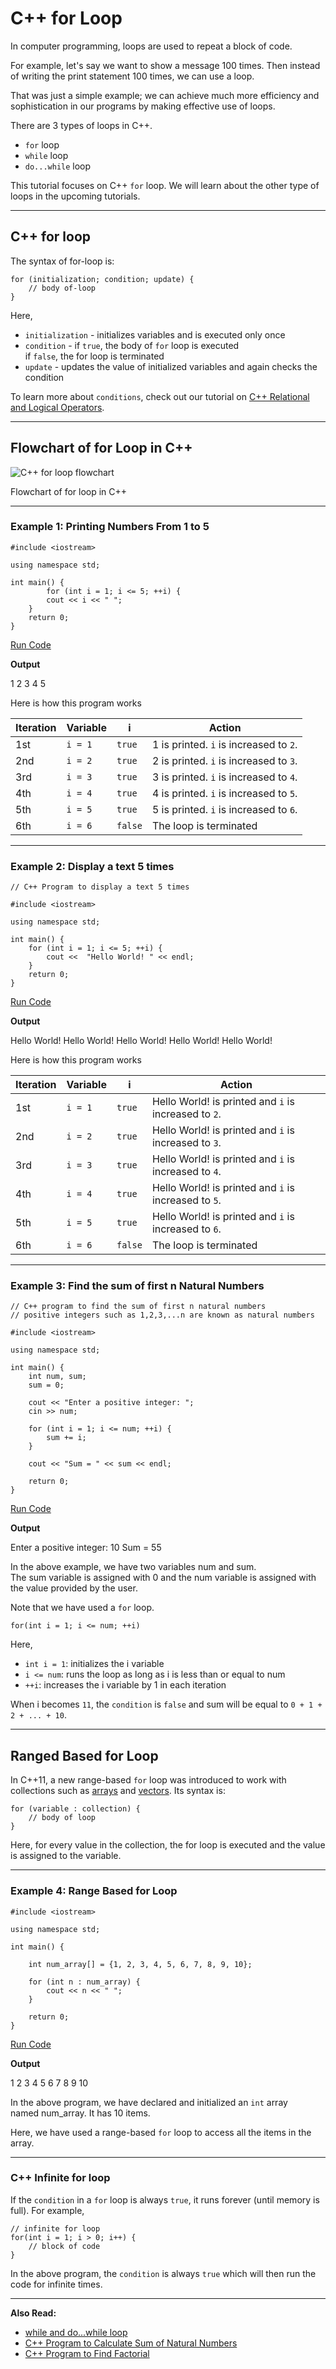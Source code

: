 # C++ for Loop

In computer programming, loops are used to repeat a block of code.

For example, let's say we want to show a message 100 times. Then instead of writing the print statement 100 times, we can use a loop.

That was just a simple example; we can achieve much more efficiency and sophistication in our programs by making effective use of loops.

There are 3 types of loops in C++.

- `for` loop
- `while` loop
- `do...while` loop

This tutorial focuses on C++ `for` loop. We will learn about the other type of loops in the upcoming tutorials.

---

## C++ for loop

The syntax of for-loop is:

```
for (initialization; condition; update) {
    // body of-loop 
}
```

Here,

- `initialization` - initializes variables and is executed only once
- `condition` - if `true`, the body of `for` loop is executed  
    if `false`, the for loop is terminated
- `update` - updates the value of initialized variables and again checks the condition

To learn more about `conditions`, check out our tutorial on [C++ Relational and Logical Operators](https://www.programiz.com/cpp-programming/relational-logical-operators).

---

## Flowchart of for Loop in C++

![C++ for loop flowchart](https://www.programiz.com/sites/tutorial2program/files/cpp-for-loop-flowchart.png "C++ for loop flowchart")

Flowchart of for loop in C++

---

### Example 1: Printing Numbers From 1 to 5

```
#include <iostream>

using namespace std;

int main() {
        for (int i = 1; i <= 5; ++i) {
        cout << i << " ";
    }
    return 0;
}
```

[Run Code](https://www.programiz.com/cpp-programming/online-compiler)

**Output**

1 2 3 4 5

Here is how this program works

|Iteration|Variable|i|Action|
|---|---|---|---|
|1st|`i = 1`|`true`|1 is printed. `i` is increased to `2`.|
|2nd|`i = 2`|`true`|2 is printed. `i` is increased to `3`.|
|3rd|`i = 3`|`true`|3 is printed. `i` is increased to `4`.|
|4th|`i = 4`|`true`|4 is printed. `i` is increased to `5`.|
|5th|`i = 5`|`true`|5 is printed. `i` is increased to `6`.|
|6th|`i = 6`|`false`|The loop is terminated|

---

### Example 2: Display a text 5 times

```
// C++ Program to display a text 5 times

#include <iostream>

using namespace std;

int main() {
    for (int i = 1; i <= 5; ++i) {
        cout <<  "Hello World! " << endl;
    }
    return 0;
}
```

[Run Code](https://www.programiz.com/cpp-programming/online-compiler)

**Output**

Hello World!
Hello World!
Hello World!
Hello World!
Hello World!

Here is how this program works

|Iteration|Variable|i|Action|
|---|---|---|---|
|1st|`i = 1`|`true`|Hello World! is printed and `i` is increased to `2`.|
|2nd|`i = 2`|`true`|Hello World! is printed and `i` is increased to `3`.|
|3rd|`i = 3`|`true`|Hello World! is printed and `i` is increased to `4`.|
|4th|`i = 4`|`true`|Hello World! is printed and `i` is increased to `5`.|
|5th|`i = 5`|`true`|Hello World! is printed and `i` is increased to `6`.|
|6th|`i = 6`|`false`|The loop is terminated|

---

### Example 3: Find the sum of first n Natural Numbers

```
// C++ program to find the sum of first n natural numbers
// positive integers such as 1,2,3,...n are known as natural numbers

#include <iostream>

using namespace std;

int main() {
    int num, sum;
    sum = 0;

    cout << "Enter a positive integer: ";
    cin >> num;

    for (int i = 1; i <= num; ++i) {
        sum += i;
    }

    cout << "Sum = " << sum << endl;

    return 0;
}
```

[Run Code](https://www.programiz.com/cpp-programming/online-compiler)

**Output**

Enter a positive integer: 10
Sum = 55

In the above example, we have two variables num and sum. The sum variable is assigned with 0 and the num variable is assigned with the value provided by the user.

Note that we have used a `for` loop.

```
for(int i = 1; i <= num; ++i)
```

Here,

- `int i = 1`: initializes the i variable
- `i <= num`: runs the loop as long as i is less than or equal to num
- `++i`: increases the i variable by 1 in each iteration

When i becomes `11`, the `condition` is `false` and sum will be equal to `0 + 1 + 2 + ... + 10`.

---

## Ranged Based for Loop

In C++11, a new range-based `for` loop was introduced to work with collections such as [arrays](https://www.programiz.com/cpp-programming/arrays) and [vectors](https://www.programiz.com/cpp-programming/vectors). Its syntax is:

```
for (variable : collection) {
    // body of loop
}
```

Here, for every value in the collection, the for loop is executed and the value is assigned to the variable.

---

### Example 4: Range Based for Loop

```
#include <iostream>

using namespace std;

int main() {
  
    int num_array[] = {1, 2, 3, 4, 5, 6, 7, 8, 9, 10};
  
    for (int n : num_array) {
        cout << n << " ";
    }
  
    return 0;
}
```

[Run Code](https://www.programiz.com/cpp-programming/online-compiler)

**Output**

1 2 3 4 5 6 7 8 9 10

In the above program, we have declared and initialized an `int` array named num_array. It has 10 items.

Here, we have used a range-based `for` loop to access all the items in the array.

---

### C++ Infinite for loop

If the `condition` in a `for` loop is always `true`, it runs forever (until memory is full). For example,

```
// infinite for loop
for(int i = 1; i > 0; i++) {
    // block of code
}
```

In the above program, the `condition` is always `true` which will then run the code for infinite times.

---

**Also Read:**

- [while and do...while loop](https://www.programiz.com/cpp-programming/for-loop)
- [C++ Program to Calculate Sum of Natural Numbers](https://www.programiz.com/cpp-programming/examples/sum-natural-number)
- [C++ Program to Find Factorial](https://www.programiz.com/cpp-programming/examples/factorial)